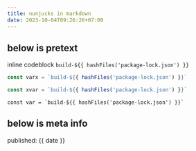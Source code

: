 ```yaml
---
title: nunjucks in markdown
date: 2023-10-04T09:26:26+07:00
---
```


## below is pretext

inline codeblock `build-${{ hashFiles('package-lock.json') }}`

```js
const varx = `build-${{ hashFiles('package-lock.json') }}`
```

```ts
const xvar = `build-${{ hashFiles('package-lock.json') }}`
```

```
const var = `build-${{ hashFiles('package-lock.json') }}`
```

## below is meta info

published: {{ date }}
